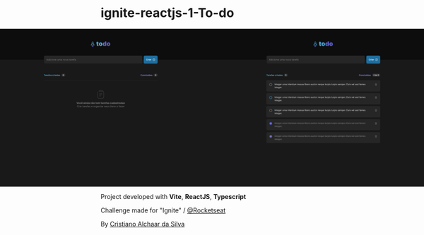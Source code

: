 # ignite-reactjs-1-To-do

<p align="center" style="display: flex; align-items: flex-start; justify-content: center;">
  <img alt="Empty Screen" title="#todo" src="./.github/todo_empty.jpg">
  <img alt="To Do Screen" title="#todo" src="./.github/todo.jpg">
</p> 

Project developed with __Vite__, __ReactJS__, __Typescript__

Challenge made for "Ignite" / [@Rocketseat](https://github.com/Rocketseat)

By [Cristiano Alchaar da Silva](https://github.com/CristianoAlchaar)
